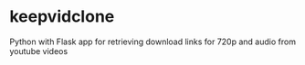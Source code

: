 # keepvidclone

Python with Flask app for retrieving download links for 720p and audio from youtube videos
